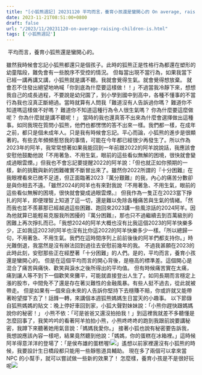 ```yaml
---
title: "[小狐熊週記] 20231120 平均而言，養育小孩還是蠻開心的 On average, raising children is pretty fun."
date: 2023-11-21T08:51:00+0800
draft: false
url: "/2023/11/20231120-on-average-raising-children-is.html"
tags: ['小狐熊週記']
---
```


 平均而言，養育小狐熊還是蠻開心的。

雖然我時候會忘記小狐熊都還只是個孩子。此時的狐熊正是性格行為都還在塑形的幼童階段，難免會有一些脫序不受控的情況。 但每當出現不當行為，如果我當下已經一講再講又講，小狐熊就是講不聽。我就會覺得生氣。就會覺得想放棄。
就會忍不住發出絕望地吶喊「你到底為什麼要這樣做！！」不過當我冷靜下來，想想我自己的成長過程，不要說是幼兒園了，到小學到國中到高中，各種不懂事的不當行為我也沒真正斷絕過。當時就算有人問我「難道沒有人告訴過你嗎？
難道你不知道嗎這樣做不好嗎？
難道你不知道這種行為令人很生氣嗎？
你為什麼要這麼做呢？
你為什麼就是講不聽呢！」
當時的我也還真答不出來為什麼會選擇做出這種事。如同我現在質問小狐熊，他們也都愣愣的答不出來一樣。我們都一樣，在成年之前，都只是個未成年人。只是我有時候會忘記。平心而論，小狐熊的進步是很顯著的。有些去年頻頻惹怒我的事情，可能在今年都已經很少再發生了。所以作為2023年的阿羊，我常常想著如果我能回到一年前跟2022的阿羊說說話，我應該會安慰他鼓勵他說「不用著急、不用生氣，眼前的這些看似無解的困境，很快就會變成過眼雲煙。」但我也不會忘記要提醒2022的阿羊說：「但也就正如你預期的一樣，新的挑戰與新的困難確實不斷冒出來了。雖然你2022所謂的『十分困難』在我眼裡看來已微不足道，但正面臨著2023『萬分艱難』的我，內心的痛苦分數卻是與你相去不遠。「雖然2024的阿羊也有來對我說『不用著急、不用生氣，眼前的這些看似無解的困境，很快就會變成過眼雲煙。』 但我作為一隻正在2023當下掙扎的阿羊，即便理智上知道了這一切，還是難以免除各種痛苦與生氣的情緒。「然而我也並不羨慕那已經越過這些困難、跑回來2023講一些風涼話的2024阿羊。因為他就算已能輕易克服我所困擾的『萬分困難』，那也只不過繼續去到百萬級別的困難上再次掙扎而已。「我想2024的阿羊大概也沒有比我這個2023的阿羊快樂多少，正如我這2023的阿羊也沒有比你這2022的阿羊快樂多少一樣。「所以總歸一句，不用著急、不用生氣。我們在這時間序列上前前後後的阿羊們都支持你。」時光難倒退，我當然是沒有辦法回到過往去安慰前幾年的我。
不過我甚願在2023的此時此刻，安慰那些正在經歷著「十分困難」的人們。是的，平均而言，養育小孩還是蠻開心的。
但是在這個平均而言的開心背後，是極高的標準差。這個開心是混合了痛苦與痛快、歡笑與淚水之後所得出的平均值。 但有時候痛苦實在太痛，痛到讓人等不到下一個歡笑來攤平，可能就直接登出人生了。如同長期而言穩定上漲的股市，中間免不了還是存在著災難性的金融風暴。有些人挺不過去，從此就被帶走。 但是如果有一個來自未來的人告訴你堅持下去穩賺不賠，你或許就又能帶著盼望撐下去了！話鋒一轉，來講個本週狐熊媽媽生日當天的小趣事。 以下節錄自狐熊媽媽的貼文：晚上停好車回到家，小狐大聲對妹妹說：「小熊你趕快跟媽媽說你的秘密！」 小熊不依：「可是爸爸又還沒拍拍我！」到這裡我就差不多聽懂是怎麼回事了，我笑吟吟的看著阿羊拍拍小熊，小熊咚咚咚的跑到我跟前說要講秘密，我蹲下來聽著她用氣音說：「媽媽我愛你。」 接著小狐也說有秘密要告訴我，我想說應該內容一樣吧，結果竟然聽到他說：「媽媽，你的蛋糕在冰箱裡。」這時候阿羊得意洋洋的登場了：「是侯布雄的蛋糕喔!![](https://fonts.gstatic.com/s/e/notoemoji/15.0/1f60e/32.png)」遙想以前家裡還沒有小狐熊的時候，我要設計生日橋段都只能用一些靜態道具輔助。 現在多了兩個可以拿來當 NPC 的小幫手，就可以嘗試做一些新的效果了！
怎麼樣，養育小孩是不是很好玩呢![](https://fonts.gstatic.com/s/e/notoemoji/15.0/1f606/32.png)
